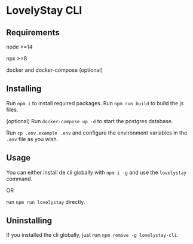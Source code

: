 # LovelyStay CLI

## Requirements

node >=14

npx >=8

docker and docker-compose (optional)

## Installing

Run `npm i` to install required packages.
Run `npm run build` to build the js files.

(optional) Run `docker-compose up -d` to start the postgres database.

Run `cp .env.example .env` and configure the environment variables in the `.env` file as you wish.

## Usage

You can either install de cli globally with `npm i -g` and use the `lovelystay` command.

OR

run `npm run lovelystay` directly.

## Uninstalling

If you installed the cli globally, just run `npm remove -g lovelystay-cli`.